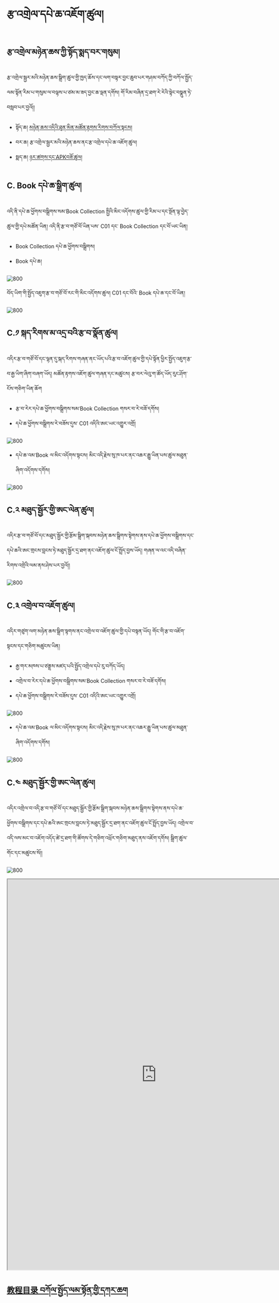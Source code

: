 # རྩ་འགྲེལ་དཔེ་ཆ་འཇོག་ཚུལ།

## རྩ་འགྲེལ་མཉེན་ཆས་ཀྱི་སྟོད་སྨད་བར་གསུམ།

རྩ་འགྲེལ་སྦྱར་མའི་མཉེན་ཆས་སྒྲིག་ཚུལ་གྱི་ཁྱད་ཆོས་དང་ལག་བསྟར་བྱང་ཆུབ་པར་གཤམ་བཀོད་ཀྱི་བཀོལ་སྤྱོད་ལམ་སྟོན་རིམ་པ་གསུམ་ལ་བལྟས་པ་ཙམ་མ་ཟད་བྱང་ཆ་ལྡན་དགོས།
གོ་རིམ་བཞིན་དྲ་ཐག་རེ་རེའི་སྟེང་བསྣུན་ཏེ་བསླབ་པར་བྱའོ།།
- སྟོད་ཆ། [མཉེན་ཆས་འདིའི་ཐུན་མིན་མཚོན་རྟགས་རིགས་བཀོལ་སྟངས།](https://github.com/buda-base/budax/blob/master/howtoguides/SAB03/index.md#%E0%BD%A2%E0%BE%A9%E0%BD%A0%E0%BD%82%E0%BE%B2%E0%BD%BA%E0%BD%A3%E0%BD%A6%E0%BE%A6%E0%BE%B1%E0%BD%A2%E0%BD%98%E0%BD%A0%E0%BD%B2%E0%BD%98%E0%BD%89%E0%BD%BA%E0%BD%93%E0%BD%86%E0%BD%A6%E0%BD%A6%E0%BE%92%E0%BE%B2%E0%BD%B2%E0%BD%82%E0%BD%9A%E0%BD%B4%E0%BD%A3)
- བར་ཆ། རྩ་འགྲེལ་སྦྱར་མའི་མཉེན་ཆས་ནང་རྩ་འགྲེལ་དཔེ་ཆ་འཇོག་ཚུལ།
- སྨད་ཆ། [ཉར་ཚགས་དང་APKབཟོ་ཚུལ།](https://github.com/buda-base/budax/blob/master/howtoguides/SAB05/index.md#%E0%BD%89%E0%BD%A2%E0%BD%9A%E0%BD%82%E0%BD%A6%E0%BD%91%E0%BD%84apk-%E0%BD%96%E0%BD%9F%E0%BD%BC%E0%BD%9A%E0%BD%B4%E0%BD%A3)

## C. Book དཔེ་ཆ་སྒྲིག་ཚུལ།

འདི་ནི་དཔེ་ཆ་ཕྱོགས་བསྒྲིགས་སམ་Book Collection སྤྱིའི་མིང་འདོགས་ཚུལ་གྱི་རིམ་པ་དང་སྔོན་ལྟ་བྱེད་ཚུལ་གྱི་དཔེ་མཚོན་ཡིན། འདི་ནི་རྩ་བ་གཙོ་བོ་ཡིན་པས་ C01 དང་ Book Collection དང་བོ་ཡང་ཡིན།
- Book Collection དཔེ་ཆ་ཕྱོགས་བསྒྲིགས།
- Book དཔེ་ཆ།

![800](images/000010.gif)

བོད་ཡིག་གི་སྤྱོད་འཇུག་རྩ་བ་གཙོ་བོ་རང་གི་མིང་འདོགས་ཚུལ། C01 དང་བོའི་ Book དཔེ་ཆ་དང་བོ་ཡིན།

![800](images/000011.gif)
## C.༡ སྐད་རིགས་མ་འདྲ་བའི་རྩ་བ་སྣོན་ཚུལ།

འདིར་རྩ་བ་གཙོ་བོ་དང་ལྷན་དུ་སྐད་རིགས་གཞན་ནང་ཡོད་པའི་རྩ་བ་འཇོག་ཚུལ་གྱི་དཔེ་སྟོན་ཕྱིར་སྤྱོད་འཇུག་རྩ་བ་རྒྱ་ཡིག་ཞིག་བཞག་ཡོད། མཚོན་རྟགས་འཇོག་ཚུལ་གཞན་དང་མཚུངས། རྩ་བར་ལེའུ་ག་ཚོད་ཡོད་རུང་ཤོག་ངོས་གཅིག་ཡིན་ཆོག
- རྩ་བ་རེར་དཔེ་ཆ་ཕྱོགས་བསྒྲིགས་སམ་Book Collection གསར་བ་རེ་བཟོ་དགོས།
- དཔེ་ཆ་ཕྱོགས་བསྒྲིགས་རེ་བཟོས་དུས་ C01 འདིའི་ཨང་ཡང་འགྱུར་འགྲོ།

![800](images/000012.gif)

- དཔེ་ཆ་འམ་Book ལ་མིང་འདོགས་སྟངས། མིང་འདི་རྗེས་སུ་ཁ་པར་ནང་འཆར་རྒྱུ་ཡིན་པས་ཚུལ་མཐུན་ཞིག་འདོགས་དགོས།

![800](images/000013.gif)

## C.༢ མཐུད་སྦྱོར་གྱི་ཨང་ལེན་ཚུལ།

འདིར་རྩ་བ་གཙོ་བོ་དང་མཐུད་སྦྱོར་གྱི་རྩོམ་སྒྲིག་སྐབས་མཉེན་ཆས་སྒྲིགས་སྟེགས་ནས་དཔེ་ཆ་ཕྱོགས་བསྒྲིགས་དང་དཔེ་ཆའི་ཨང་གྲངས་བླངས་ཏེ་མཐུད་སྦྱོར་དྲ་ཐག་ནང་འཇོག་ཚུལ་ངོ་སྤྲོད་བྱས་ཡོད། གཞན་ལ་འང་འདི་བཞིན་རིགས་འགྲེའི་ལམ་ནས་ཤེས་པར་བྱའོ།།

![800](images/000014.gif)

## C.༣ འགྲེལ་བ་འཇོག་ཚུལ།

འདིར་གཙུག་ལག་མཉེན་ཆས་སྒྲིག་སྟགས་ནང་འགྲེལ་བ་འཇོག་ཚུལ་གྱི་དཔེ་བསྟན་ཡོད། གོང་གི་རྩ་བ་འཇོག་སྟངས་དང་གཅིག་མཚུངས་ཡིན།
- རྒྱ་གར་མཁས་པ་ཙནྡྲས་མཛད་པའི་སྤྱོད་འགྲེལ་དཔེ་རུ་བཀོད་ཡོད།
- འགྲེལ་བ་རེར་དཔེ་ཆ་ཕྱོགས་བསྒྲིགས་སམ་Book Collection གསར་བ་རེ་བཟོ་དགོས།
- དཔེ་ཆ་ཕྱོགས་བསྒྲིགས་རེ་བཟོས་དུས་ C01 འདིའི་ཨང་ཡང་འགྱུར་འགྲོ།

![800](images/000015.gif)

- དཔེ་ཆ་འམ་Book ལ་མིང་འདོགས་སྟངས། མིང་འདི་རྗེས་སུ་ཁ་པར་ནང་འཆར་རྒྱུ་ཡིན་པས་ཚུལ་མཐུན་ཞིག་འདོགས་དགོས།

![800](images/000016.gif)

## C.༤ མཐུད་སྦྱོར་གྱི་ཨང་ལེན་ཚུལ།

འདིར་འགྲེལ་བ་འདི་རྩ་བ་གཙོ་བོ་དང་མཐུད་སྦྱོར་གྱི་རྩོམ་སྒྲིག་སྐབས་མཉེན་ཆས་སྒྲིགས་སྟེགས་ནས་དཔེ་ཆ་ཕྱོགས་བསྒྲིགས་དང་དཔེ་ཆའི་ཨང་གྲངས་བླངས་ཏེ་མཐུད་སྦྱོར་དྲ་ཐག་ནང་འཇོག་ཚུལ་ངོ་སྤྲོད་བྱས་ཡོད། འགྲེལ་བ་འདི་ལས་མང་བ་འཇོག་འདོད་ཚེ་དྲ་ཐག་གི་ཚོགས་དེ་གཅིག་འཕྲོར་གཅིག་མཐུད་ནས་འཇོག་དགོས། སྒྲིག་ཚུལ་གོང་དང་མཚུངས་སོ།།

![800](images/000017.gif)

<p class="hide top"><iframe src="https://shimowendang.com/forms/cytvT6t9G9DhKHRJ/fill?channel=1" style="height:1050px;width:800px;"></iframe></p>

##  [教程目录 བཀོལ་སྤྱོད་ལམ་སྟོན་གྱི་དཀར་ཆག](https://github.com/buda-base/budax)